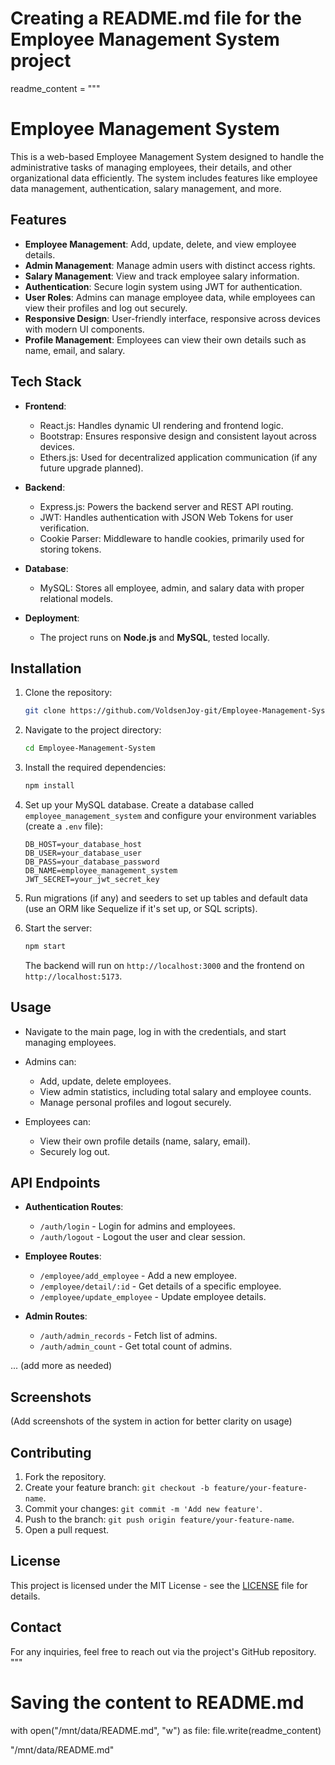 # Creating a README.md file for the Employee Management System project

readme_content = """
# Employee Management System

This is a web-based Employee Management System designed to handle the administrative tasks of managing employees, their details, and other organizational data efficiently. The system includes features like employee data management, authentication, salary management, and more.

## Features

- **Employee Management**: Add, update, delete, and view employee details.
- **Admin Management**: Manage admin users with distinct access rights.
- **Salary Management**: View and track employee salary information.
- **Authentication**: Secure login system using JWT for authentication.
- **User Roles**: Admins can manage employee data, while employees can view their profiles and log out securely.
- **Responsive Design**: User-friendly interface, responsive across devices with modern UI components.
- **Profile Management**: Employees can view their own details such as name, email, and salary.

## Tech Stack

- **Frontend**: 
  - React.js: Handles dynamic UI rendering and frontend logic.
  - Bootstrap: Ensures responsive design and consistent layout across devices.
  - Ethers.js: Used for decentralized application communication (if any future upgrade planned).

- **Backend**: 
  - Express.js: Powers the backend server and REST API routing.
  - JWT: Handles authentication with JSON Web Tokens for user verification.
  - Cookie Parser: Middleware to handle cookies, primarily used for storing tokens.

- **Database**: 
  - MySQL: Stores all employee, admin, and salary data with proper relational models.

- **Deployment**: 
  - The project runs on **Node.js** and **MySQL**, tested locally.

## Installation

1. Clone the repository:

    ```bash
    git clone https://github.com/VoldsenJoy-git/Employee-Management-System.git
    ```

2. Navigate to the project directory:

    ```bash
    cd Employee-Management-System
    ```

3. Install the required dependencies:

    ```bash
    npm install
    ```

4. Set up your MySQL database. Create a database called `employee_management_system` and configure your environment variables (create a `.env` file):

    ```
    DB_HOST=your_database_host
    DB_USER=your_database_user
    DB_PASS=your_database_password
    DB_NAME=employee_management_system
    JWT_SECRET=your_jwt_secret_key
    ```

5. Run migrations (if any) and seeders to set up tables and default data (use an ORM like Sequelize if it's set up, or SQL scripts).

6. Start the server:

    ```bash
    npm start
    ```

    The backend will run on `http://localhost:3000` and the frontend on `http://localhost:5173`.

## Usage

- Navigate to the main page, log in with the credentials, and start managing employees.
- Admins can:
  - Add, update, delete employees.
  - View admin statistics, including total salary and employee counts.
  - Manage personal profiles and logout securely.

- Employees can:
  - View their own profile details (name, salary, email).
  - Securely log out.

## API Endpoints

- **Authentication Routes**:
  - `/auth/login` - Login for admins and employees.
  - `/auth/logout` - Logout the user and clear session.

- **Employee Routes**:
  - `/employee/add_employee` - Add a new employee.
  - `/employee/detail/:id` - Get details of a specific employee.
  - `/employee/update_employee` - Update employee details.
  
- **Admin Routes**:
  - `/auth/admin_records` - Fetch list of admins.
  - `/auth/admin_count` - Get total count of admins.
  
... (add more as needed)

## Screenshots

(Add screenshots of the system in action for better clarity on usage)

## Contributing

1. Fork the repository.
2. Create your feature branch: `git checkout -b feature/your-feature-name`.
3. Commit your changes: `git commit -m 'Add new feature'`.
4. Push to the branch: `git push origin feature/your-feature-name`.
5. Open a pull request.

## License

This project is licensed under the MIT License - see the [LICENSE](LICENSE) file for details.

## Contact

For any inquiries, feel free to reach out via the project's GitHub repository.
"""

# Saving the content to README.md
with open("/mnt/data/README.md", "w") as file:
    file.write(readme_content)

"/mnt/data/README.md"
